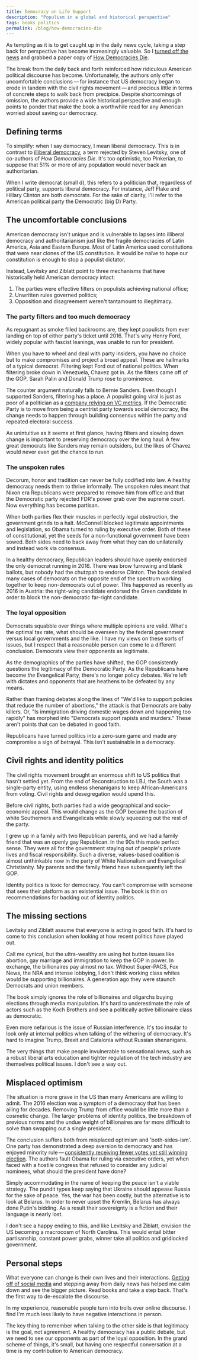 ```yaml
---
title: Democracy on Life Support
description: "Populism in a global and historical perspective"
tags: books politics
permalink: /blog/how-democracies-die
--- 
```


As tempting as it is to get caught up in the daily news cycle, taking a step back for perspective has become increasingly valuable. So I [turned off the news][new] and grabbed a paper copy of [How Democracies Die][hdd]. 

The break from the daily back and forth reinforced how ridiculous American political discourse has become. Unfortunately, the authors only offer uncomfortable conclusions&thinsp;—&thinsp;for instance that US democracy began to erode in tandem with the civil rights movement&thinsp;—&thinsp;and precious little in terms of concrete steps to walk back from precipice. Despite shortcomings of omission, the authors provide a wide historical perspective and enough points to ponder that make the book a worthwhile read for any American worried about saving our democracy.

## Defining terms

To simplify: when I say democracy, I mean liberal democracy. This is in contrast to [illiberal democracy][ild], a term rejected by Steven Levitsky, one of co-authors of *How Democracies Die*. It's too optimistic, too Pinkerian, to suppose that 51% or more of any population would never back an authoritarian. 

When I write democrat (small d), this refers to a politician that, regardless of political party, supports liberal democracy. For instance, Jeff Flake and Hillary Clinton are both democrats. For the sake of clarity, I'll refer to the American political party the Democratic (big D) Party. 

## The uncomfortable conclusions 

American democracy isn't unique and is vulnerable to lapses into illiberal democracy and authoritarianism just like the fragile democracies of Latin America, Asia and Eastern Europe. Most of Latin America used constitutions that were near clones of the US constitution. It would be naïve to hope our constitution is enough to stop a populist dictator. 

Instead, Levitsky and Ziblatt point to three mechanisms that have historically held American democracy intact: 

1. The parties were effective filters on populists achieving national office; 
2. Unwritten rules governed politics; 
3. Opposition and disagreement weren't tantamount to illegitimacy.

### The party filters and too much democracy

As repugnant as smoke filled backrooms are, they kept populists from ever landing on top of either party's ticket until 2016. That's why Henry Ford, widely popular with fascist leanings, was unable to run for president. 

When you have to wheel and deal with party insiders, you have no choice but to make compromises and project a broad appeal. These are hallmarks of a typical democrat. Filtering kept Ford out of national politics. When filtering broke down in Venezuela, Chavez got in. As the filters came off of the GOP, Sarah Palin and Donald Trump rose to prominence. 

The counter argument naturally falls to Bernie Sanders. Even though I supported Sanders, filtering has a place. A populist going viral is just as poor of a politician as a [company relying on VC metrics][fdd]. If the Democratic Party is to move from being a centrist party towards social democracy, the change needs to happen through building consensus within the party and repeated electoral success. 

As unintuitive as it seems at first glance, having filters and slowing down change is important to preserving democracy over the long haul. A few great democrats like Sanders may remain outsiders, but the likes of Chavez would never even get the chance to run. 

### The unspoken rules 

Decorum, honor and tradition can never be fully codified into law. A healthy democracy needs them to thrive informally. The unspoken rules meant that Nixon era Republicans were prepared to remove him from office and that the Democratic party rejected FDR's power grab over the supreme court. Now everything has become partisan. 

 When both parties flex their muscles in perfectly legal obstruction, the government grinds to a halt. McConnell blocked legitimate appointments and legislation, so Obama turned to ruling by executive order. Both of these of constitutional, yet the seeds for a non-functional government have been sowed. Both sides need to back away from what they can do unilaterally and instead work via consensus. 

In a healthy democracy, Republican leaders should have openly endorsed the only democrat running in 2016. There was brow furrowing and blank ballots, but nobody had the chutzpah to endorse Clinton. The book detailed many cases of democrats on the opposite end of the spectrum working together to keep non-democrats out of power. This happened as recently as 2016 in Austria: the right-wing candidate endorsed the Green candidate in order to block the non-democratic far-right candidate.

### The loyal opposition 

Democrats squabble over things where multiple opinions are valid. What's the optimal tax rate, what should be overseen by the federal government versus local governments and the like. I have my views on these sorts of issues, but I respect that a reasonable person can come to a different conclusion. Democrats view their opponents as legitimate. 

As the demographics of the parties have shifted, the GOP consistently questions the legitimacy of the Democratic Party. As the Republicans have become *the* Evangelical Party, there's no longer policy debates. We're left with dictates and opponents that are heathens to be defeated by any means. 

Rather than framing debates along the lines of "We'd like to support policies that reduce the number of abortions," the attack is that Democrats are baby killers. Or, "Is immigration driving domestic wages down and happening too rapidly" has morphed into "Democrats support rapists and murders." These aren't points that can be debated in good faith. 

Republicans have turned politics into a zero-sum game and made any compromise a sign of betrayal. This isn't sustainable in a democracy. 

## Civil rights and identity politics 

The civil rights movement brought an enormous shift to US politics that hasn't settled yet. From the end of Reconstruction to LBJ, the South was a single-party entity, using endless shenanigans to keep African-Americans from voting. Civil rights and desegregation would upend this. 

Before civil rights, both parties had a wide geographical and socio-economic appeal. This would change as the GOP became the bastion of white Southerners and Evangelicals while slowly squeezing out the rest of the party. 

I grew up in a family with two Republican parents, and we had a family friend that was an openly gay Republican. In the 90s this made perfect sense. They were all for the government staying out of people's private lives and fiscal responsibility. Such a diverse, values-based coalition is almost unthinkable now in the party of White Nationalism and Evangelical Christianity. My parents and the family friend have subsequently left the GOP. 

Identity politics is toxic for democracy. You can't compromise with someone that sees their platform as an existential issue. The book is thin on recommendations for backing out of identity politics. 

## The missing sections 

Levitsky and Ziblatt assume that everyone is acting in good faith. It's hard to come to this conclusion when looking at how recent politics have played out. 

Call me cynical, but the ultra-wealthy are using hot button issues like abortion, gay marriage and immigration to keep the GOP in power. In exchange, the billionaires pay almost no tax. Without Super-PACS, Fox News, the NRA and intense lobbying, I don't think working class whites would be supporting billionaires. A generation ago they were staunch Democrats and union members. 

The book simply ignores the role of billionaires and oligarchs buying elections through media manipulation. It's hard to underestimate the role of actors such as the Koch Brothers and see a politically active billionaire class as democratic. 

Even more nefarious is the issue of Russian interference. It's too insular to look only at internal politics when talking of the withering of democracy. It's hard to imagine Trump, Brexit and Catalonia without Russian shenanigans.

The very things that make people invulnerable to sensational news, such as a robust liberal arts education and tighter regulation of the tech industry are themselves political issues. I don't see a way out. 

## Misplaced optimism 

The situation is more grave in the US than many Americans are willing to admit. The 2016 election was a symptom of a democracy that has been ailing for decades. Removing Trump from office would be little more than a cosmetic change. The larger problems of identity politics, the breakdown of previous norms and the undue weight of billionaires are far more difficult to solve than swapping out a single president. 

The conclusion suffers both from misplaced optimism and 'both-sides-ism'. One party has demonstrated a deep aversion to democracy and has enjoyed minority rule&thinsp;—&thinsp;[consistently receiving fewer votes yet still winning election][rmr]. The authors fault Obama for ruling via executive orders, yet when faced with a hostile congress that refused to consider any judicial nominees, what should the president have done? 

Simply accommodating in the name of keeping the peace isn't a viable strategy. The pundit types keep saying that Ukraine should appease Russia for the sake of peace. Yes, the war has been costly, but the alternative is to look at Belarus. In order to never upset the Kremlin, Belarus has always done Putin's bidding. As a result their sovereignty is a fiction and their language is nearly lost. 

I don't see a happy ending to this, and like Levitsky and Ziblatt, envision the US becoming a macrocosm of North Carolina. This would entail bitter partisanship, constant power grabs, winner take all politics and gridlocked government. 

## Personal steps

What everyone can change is their own lives and their interactions. [Getting off of social media][qfb] and stepping away from daily news has helped me calm down and see the bigger picture. Read books and take a step back. That's the first way to de-escalate the discourse.

In my experience, reasonable people turn into trolls over online discourse. I find I'm much less likely to have negative interactions in person. 

The key thing to remember when talking to the other side is that legitimacy is the goal, not agreement. A healthy democracy has a public debate, but we need to see our opponents as part of the loyal opposition. In the grand scheme of things, it's small, but having one respectful conversation at a time is my contribution to American democracy. 


[new]: /blog/staying-informed-without-the-news "Staying informed without the news" 
[hdd]: https://en.wikipedia.org/wiki/How_Democracies_Die "wikipedia.org"
[ild]: https://en.wikipedia.org/wiki/Illiberal_democracy "wikipedia.org"
[fdd]: https://towardsdatascience.com/data-driven-marketing-in-a-web-of-fake-data-e13995e448c8 "towardsdatascience.com"
[rmr]: /blog/minority-rule "The Era of Minority Rule" 
[qfb]: /blog/delete-facebook "Deleting Facebook" 